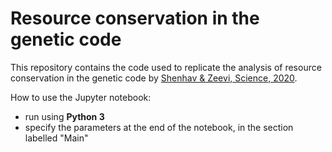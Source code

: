 # Resource conservation in the genetic code

This repository contains the code used to replicate the analysis of resource conservation in the genetic code by [Shenhav & Zeevi, Science, 2020](https://science.sciencemag.org/content/370/6517/683.full).

How to use the Jupyter notebook: 
* run using **Python 3**
* specify the parameters at the end of the notebook, in the section labelled "Main"
